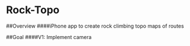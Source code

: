 Rock-Topo
=========



##Overview
####iPhone app to create rock climbing topo maps of routes

##Goal
####V1: Implement camera



